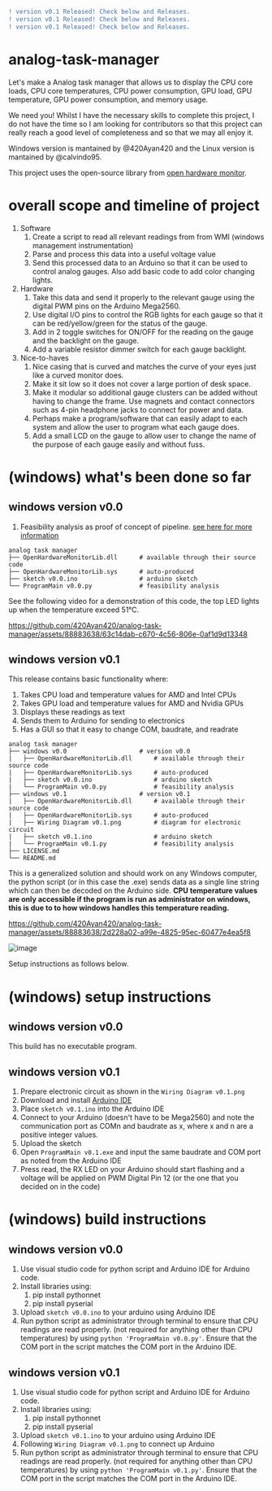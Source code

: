 ```diff
! version v0.1 Released! Check below and Releases.
! version v0.1 Released! Check below and Releases.
! version v0.1 Released! Check below and Releases.
```
# analog-task-manager
Let's make a Analog task manager that allows us to display the CPU core loads, CPU core temperatures, CPU power consumption, GPU load, GPU temperature, GPU power consumption, and memory usage.

We need you! Whilst I have the necessary skills to complete this project, I do not have the time so I am looking for contributors so that this project can really reach a good level of completeness and so that we may all enjoy it.

Windows version is mantained by @420Ayan420 and the Linux version is mantained by @calvindo95.

This project uses the open-source library from [open hardware monitor](https://github.com/openhardwaremonitor/openhardwaremonitor).

# overall scope and timeline of project
1.  Software
    1. Create a script to read all relevant readings from from WMI (windows management instrumentation)
    2. Parse and process this data into a useful voltage value
    3. Send this processed data to an Arduino so that it can be used to control analog gauges. Also add basic code to add color changing lights.
2.  Hardware
    1. Take this data and send it properly to the relevant gauge using the digital PWM pins on the Arduino Mega2560.
    2. Use digital I/O pins to control the RGB lights for each gauge so that it can be red/yellow/green for the status of the gauge.
    3. Add in 2 toggle switches for ON/OFF for the reading on the gauge and the backlight on the gauge.
    4. Add a variable resistor dimmer switch for each gauge backlight.
3.  Nice-to-haves
    1. Nice casing that is curved and matches the curve of your eyes just like a curved monitor does.
    2. Make it sit low so it does not cover a large portion of desk space.
    3. Make it modular so additional gauge clusters can be added without having to change the frame. Use magnets and contact connectors such as 4-pin headphone jacks to connect for power and data.
    4. Perhaps make a program/software that can easily adapt to each system and allow the user to program what each gauge does.
    5. Add a small LCD on the gauge to allow user to change the name of the purpose of each gauge easily and without fuss.

# (windows) what's been done so far
## windows version v0.0
1. Feasibility analysis as proof of concept of pipeline. [see here for more information](https://ayanali.net/projects/2023-12-3-analog-task-manager/)
```
analog task manager
├── OpenHardwareMonitorLib.dll      # available through their source code
├── OpenHardwareMonitorLib.sys      # auto-produced
├── sketch v0.0.ino                 # arduino sketch 
└── ProgramMain v0.0.py             # feasibility analysis
```
See the following video for a demonstration of this code, the top LED lights up when the temperature exceed 51°C.

https://github.com/420Ayan420/analog-task-manager/assets/88883638/63c14dab-c670-4c56-806e-0af1d9d13348

## windows version v0.1
This release contains basic functionality where:
1. Takes CPU load and temperature values for AMD and Intel CPUs
2. Takes GPU load and temperature values for AMD and Nvidia GPUs
3. Displays these readings as text
4. Sends them to Arduino for sending to electronics
5. Has a GUI so that it easy to change COM, baudrate, and readrate

```
analog task manager
├── windows v0.0                    # version v0.0
|   ├── OpenHardwareMonitorLib.dll      # available through their source code
|   ├── OpenHardwareMonitorLib.sys      # auto-produced
|   ├── sketch v0.0.ino                 # arduino sketch 
|   └── ProgramMain v0.0.py             # feasibility analysis
├── windows v0.1                    # version v0.1
|   ├── OpenHardwareMonitorLib.dll      # available through their source code
|   ├── OpenHardwareMonitorLib.sys      # auto-produced
|   ├── Wiring Diagram v0.1.png         # diagram for electronic circuit
|   ├── sketch v0.1.ino                 # arduino sketch 
|   └── ProgramMain v0.1.py             # feasibility analysis
├── LICENSE.md
└── README.md
```

This is a generalized solution and should work on any Windows computer, the python script (or in this case the .exe) sends data as a single line string which can then be decoded on the Arduino side. **CPU temperature values are only accessible if the program is run as administrator on windows, this is due to to how windows handles this temperature reading.**

https://github.com/420Ayan420/analog-task-manager/assets/88883638/2d228a02-a99e-4825-95ec-60477e4ea5f8

![image](https://github.com/420Ayan420/analog-task-manager/assets/88883638/7b1c8fde-efb2-43c6-b016-40b4901faed0)

Setup instructions as follows below.

# (windows) setup instructions
## windows version v0.0
This build has no executable program.

## windows version v0.1
1.  Prepare electronic circuit as shown in the `Wiring Diagram v0.1.png`
2.  Download and install [Arduino IDE](https://www.arduino.cc/en/software)
3.  Place `sketch v0.1.ino` into the Arduino IDE
4.  Connect to your Arduino (doesn't have to be Mega2560) and note the communication port as COMn and baudrate as x, where x and n are a positive integer values.
5.  Upload the sketch
6.  Open `ProgramMain v0.1.exe` and input the same baudrate and COM port as noted from the Arduino IDE
7.  Press read, the RX LED on your Arduino should start flashing and a voltage will be applied on PWM Digital Pin 12 (or the one that you decided on in the code)

# (windows) build instructions
## windows version v0.0
1.  Use visual studio code for python script and Arduino IDE for Arduino code.
2.  Install libraries using:
    1.  pip install pythonnet
    2.  pip install pyserial
4.  Upload `sketch v0.0.ino` to your arduino using Arduino IDE
5.  Run python script as administrator through terminal to ensure that CPU readings are read properly. (not required for anything other than CPU temperatures) by using `python 'ProgramMain v0.0.py'`. Ensure that the COM port in the script matches the COM port in the Arduino IDE.

## windows version v0.1
1.  Use visual studio code for python script and Arduino IDE for Arduino code.
2.  Install libraries using:
    1.  pip install pythonnet
    2.  pip install pyserial
4.  Upload `sketch v0.1.ino` to your arduino using Arduino IDE
5.  Following `Wiring Diagram v0.1.png` to connect up Arduino
6.  Run python script as administrator through terminal to ensure that CPU readings are read properly. (not required for anything other than CPU temperatures) by using `python 'ProgramMain v0.1.py'`. Ensure that the COM port in the script matches the COM port in the Arduino IDE.
